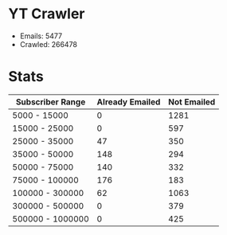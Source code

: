 # YT Crawler
- Emails: 5477
- Crawled: 266478

# Stats
| Subscriber Range  | Already Emailed | Not Emailed |
|-------|-------|-------|
| 5000 - 15000 | 0 | 1281 |
| 15000 - 25000 | 0 | 597 |
| 25000 - 35000 | 47 | 350 |
| 35000 - 50000 | 148 | 294 |
| 50000 - 75000 | 140 | 332 |
| 75000 - 100000 | 176 | 183 |
| 100000 - 300000 | 62 | 1063 |
| 300000 - 500000 | 0 | 379 |
| 500000 - 1000000 | 0 | 425 |

